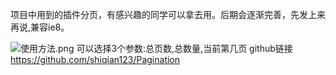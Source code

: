 项目中用到的插件分页，有感兴趣的同学可以拿去用。后期会逐渐完善，先发上来再说,兼容ie8。


![使用方法.png](http://upload-images.jianshu.io/upload_images/2764934-9e543f885b7cf799.png?imageMogr2/auto-orient/strip%7CimageView2/2/w/1240)
可以选择3个参数:总页数,总数量,当前第几页
github链接 <https://github.com/shiqian123/Pagination>